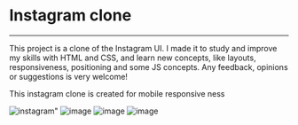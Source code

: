 <html>
  <style>
    .img{
      width:200px;
      height:200px;
}
  </style>
<body>

<h1>Instagram clone</h1>
<hr>
<p>This project is a clone of the Instagram UI. I made it to study and improve my skills with HTML and CSS, and learn new concepts, like layouts, responsiveness, positioning and some JS concepts. Any feedback, opinions or suggestions is very welcome!</p>

<p>This instagram clone is created for mobile responsive ness </p>

![instagram](https://github.com/MonikaGade/Instagram/assets/144129444/46fdef9b-d41d-4f42-ab0e-4753f0b59c65|width=100)"
![image](https://github.com/MonikaGade/Instagram/assets/144129444/214e80dc-9aad-4b6a-a732-4aef43098548)
![image](https://github.com/MonikaGade/Instagram/assets/144129444/5a8a4f80-ef1a-49aa-8265-3e504cb6205d)
![image](https://github.com/MonikaGade/Instagram/assets/144129444/0bf1bcf2-dc07-4b9f-94b3-a5d3bfd07cb3)
</body>
</html>
